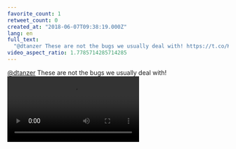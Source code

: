 ```yaml
---
favorite_count: 1
retweet_count: 0
created_at: "2018-06-07T09:38:19.000Z"
lang: en
full_text:
  "@dtanzer These are not the bugs we usually deal with! https://t.co/KqxRin2oi7"
video_aspect_ratio: 1.7785714285714285
---
```


[@dtanzer](https://twitter.com/dtanzer) These are not the bugs we usually deal
with!
![Embedded Video](https://twitter-media-coderbyheart.s3.eu-north-1.amazonaws.com/1004658806008287232-DfFDzO_WAAIGfjW.mp4)
